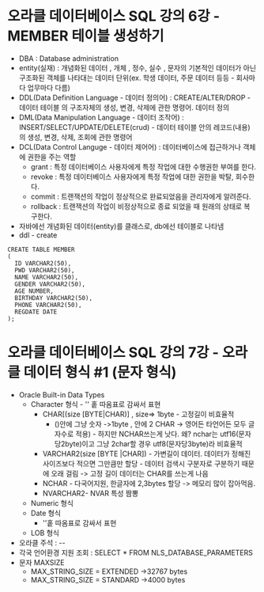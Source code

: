 # 오라클 데이터베이스 SQL 강의 6강 - MEMBER 테이블 생성하기
* DBA : Database administration
* entity(실재) : 개념화된 데이터 , 개체 , 정수, 실수 , 문자의 기본적인 데이터가 아닌 구조화된 객체를 나타대는 데이터 단위(ex. 학생 데이터, 주문 데이터 등등 - 회사마다 업무마다 다름)
* DDL(Data Definition Language - 데이터 정의어) : CREATE/ALTER/DROP - 데이터 테이블 의 구조자체의 생성, 변경, 삭제에 관한 명령어. 데이터 정의
* DML(Data Manipulation Language - 데이터 조작어) : INSERT/SELECT/UPDATE/DELETE(crud) - 데이터 테이블 안의 레코드(내용)의 생성, 변경, 삭제, 조회에 관한 명령어
* DCL(Data Control Languge - 데이터 제어어) : 데이터베이스에 접근하거나 객체에 권한을 주는 역할
   * grant : 특정 데이터베이스 사용자에게 특정 작업에 대한 수행권한 부여를 한다.
   * revoke : 특정 데이터베이스 사용자에게 특정 작업에 대한 권한을 박탈, 회수한다.
   * commit : 트랜잭션의 작업이 정상적으로 완료되었음을 관리자에게 알려준다.
   * rollback : 트랜잭션의 작업이 비정상적으로 종료 되었을 때 원래의 상태로 복구한다.
*  자바에선 개념화된 데이터(entity)를 클래스로, db에선 테이블로 나타냄
*  ddl - create
```
CREATE TABLE MEMBER
(
  ID VARCHAR2(50),
  PWD VARCHAR2(50),
  NAME VARCHAR2(50),
  GENDER VARCHAR2(50),
  AGE NUMBER,
  BIRTHDAY VARCHAR2(50),
  PHONE VARCHAR2(50),
  REGDATE DATE
);
```

# 오라클 데이터베이스 SQL 강의 7강 - 오라클 데이터 형식 #1 (문자 형식)
* Oracle Built-in Data Types
   *  Character 형식 - '' 홑 따옴표로 감싸서 표현 
      * CHAR[(size [BYTE|CHAR)] , size=> 1byte    - 고정길이 비효율적
         * ()안에 그냥 숫자 ->1byte  ,  안에  2 CHAR -> 영어든 타언어든 모두 글자수로 적용) - 하지만 NCHAR쓰는게 낫다. 왜? nchar는 utf16(문자당2byte)이고 그냥 2char할 경우 utf8(문자당3byte)라 비효율적
      * VARCHAR2(size [BYTE |CHAR]) - 가변길이 데이터. 데이터가 정해진 사이즈보다 적으면 그만큼만 할당 - 데이터 검색시 구분자로 구분하기 때문에 오래 걸림 -> 고정 길이 데이터는  CHAR를 쓰는게 나음
      * NCHAR - 다국어지원, 한글자에 2,3bytes 할당 -> 메모리 많이 잡아먹음. 
      * NVARCHAR2- NVAR 특성 짬뽕
   *  Numeric 형식
   *  Date 형식
      * ''홑 따옴표로 감싸서 표현  
   *  LOB 형식
* 오라클 주석 : --  
* 각국 언어환경 지원 조회 : SELECT * FROM NLS_DATABASE_PARAMETERS
* 문자 MAXSIZE
   * MAX_STRING_SIZE = EXTENDED ->32767 bytes
   * MAX_STRING_SIZE = STANDARD ->4000 bytes
